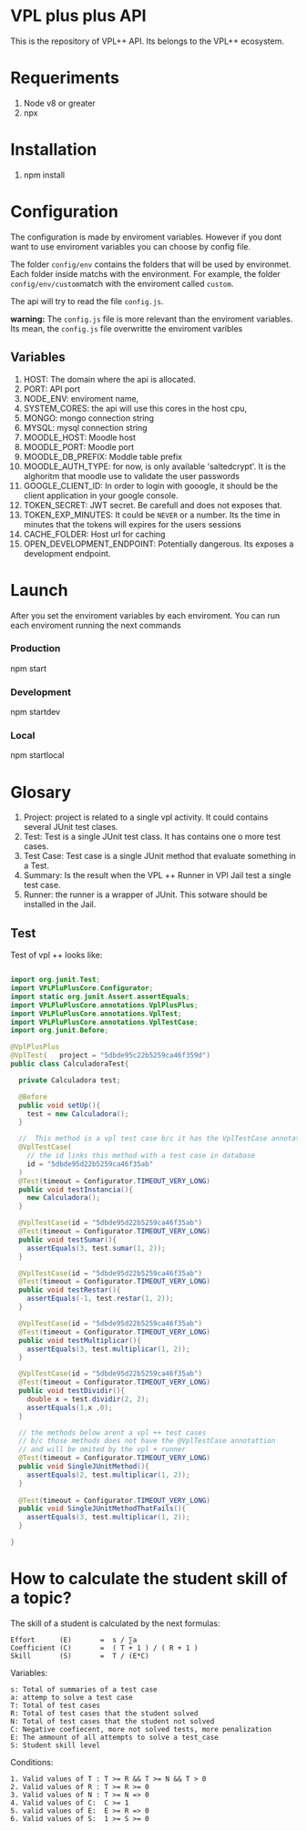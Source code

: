 # VPL plus plus API 

This is the repository of VPL++ API. Its belongs to the VPL++ ecosystem.

# Requeriments 

1. Node v8 or greater
2. npx

# Installation

1. npm install 

# Configuration

The configuration is made by enviroment variables. However if you dont want to use enviroment variables you can choose by config file.

The folder `config/env` contains the folders that will be used by environmet. Each folder inside matchs with the environment. For example, the folder `config/env/custom`match with the enviroment called `custom`.

The api will try to read the file `config.js`. 

**warning:** The `config.js` file is more relevant than the enviroment variables. Its mean, the `config.js` file overwritte the enviroment varibles

## Variables

1. HOST: The domain where the api is allocated.
2. PORT: API port
3. NODE_ENV: enviroment name,
4. SYSTEM_CORES: the api will use this cores in the host cpu,
5. MONGO: mongo connection string
6. MYSQL: mysql connection string
7. MOODLE_HOST: Moodle host
8. MOODLE_PORT: Moodle port
9. MOODLE_DB_PREFIX: Moddle table prefix
10. MOODLE_AUTH_TYPE: for now, is only available 'saltedcrypt'. It is the alghoritm that moodle use to validate the user passwords
11. GOOGLE_CLIENT_ID: In order to login with gooogle, it should be the client application in your google console.
12. TOKEN_SECRET: JWT secret. Be carefull and does not exposes that.
13. TOKEN_EXP_MINUTES: It could be `NEVER` or a number. Its the time in minutes that the tokens will expires for the users sessions
14. CACHE_FOLDER: Host url for caching
15. OPEN_DEVELOPMENT_ENDPOINT: Potentially dangerous. Its exposes a development endpoint.


# Launch

After you set the enviroment variables by each enviroment. You can run each enviroment running the next commands

### Production
npm start

### Development
npm startdev

### Local
npm startlocal


# Glosary

1. Project: project is related to a single vpl activity. It could contains several JUnit test clases.
2. Test: Test is a single JUnit test class. It has contains one o more test cases.
3. Test Case: Test case is a single JUnit method that evaluate something in a Test. 
4. Summary: Is the result when the VPL ++ Runner in VPl Jail test a single test case.
5. Runner: the runner is a wrapper of JUnit. This sotware should be installed in the Jail.


## Test

Test of vpl ++ looks like:

```java

import org.junit.Test;
import VPLPluPlusCore.Configurator;
import static org.junit.Assert.assertEquals;
import VPLPluPlusCore.annotations.VplPlusPlus;
import VPLPluPlusCore.annotations.VplTest;
import VPLPluPlusCore.annotations.VplTestCase;
import org.junit.Before;

@VplPlusPlus
@VplTest(   project = "5dbde95c22b5259ca46f359d")
public class CalculadoraTest{

  private Calculadora test;

  @Before
  public void setUp(){
    test = new Calculadora();
  }

  //  This method is a vpl test case b/c it has the VplTestCase annotation
  @VplTestCase(
    // the id links this method with a test case in database
    id = "5dbde95d22b5259ca46f35ab"
  )
  @Test(timeout = Configurator.TIMEOUT_VERY_LONG)
  public void testInstancia(){
    new Calculadora();
  }

  @VplTestCase(id = "5dbde95d22b5259ca46f35ab")
  @Test(timeout = Configurator.TIMEOUT_VERY_LONG)
  public void testSumar(){
    assertEquals(3, test.sumar(1, 2));
  }

  @VplTestCase(id = "5dbde95d22b5259ca46f35ab")
  @Test(timeout = Configurator.TIMEOUT_VERY_LONG)
  public void testRestar(){
    assertEquals(-1, test.restar(1, 2));
  }

  @VplTestCase(id = "5dbde95d22b5259ca46f35ab")
  @Test(timeout = Configurator.TIMEOUT_VERY_LONG)
  public void testMultiplicar(){
    assertEquals(3, test.multiplicar(1, 2));
  }

  @VplTestCase(id = "5dbde95d22b5259ca46f35ab")
  @Test(timeout = Configurator.TIMEOUT_VERY_LONG)
  public void testDividir(){
    double x = test.dividir(2, 2);
    assertEquals(1,x ,0);
  }

  // the methods below arent a vpl ++ test cases
  // b/c those methods does not have the @VplTestCase annotattion
  // and will be omited by the vpl + runner
  @Test(timeout = Configurator.TIMEOUT_VERY_LONG)
  public void SingleJUnitMethod(){
    assertEquals(2, test.multiplicar(1, 2));
  }
  
  @Test(timeout = Configurator.TIMEOUT_VERY_LONG)
  public void SingleJUnitMethodThatFails(){
    assertEquals(3, test.multiplicar(1, 2));
  }

}

```

# How to calculate the student skill of a topic?
 The skill of a student is calculated by the next formulas:
```
Effort      (E)       =  s / ∑a  
Coefficient (C)       =  ( T + 1 ) / ( R + 1 )
Skill       (S)       =  T / (E*C)
```

Variables:
```
s: Total of summaries of a test case
a: attemp to solve a test case
T: Total of test cases  
R: Total of test cases that the student solved
N: Total of test cases that the student not solved
C: Negative coefiecent, more not solved tests, more penalization
E: The ammount of all attempts to solve a test_case 
S: Student skill level
```

Conditions:
```
1. Valid values of T : T >= R && T >= N && T > 0
2. Valid values of R : T >= R >= 0
3. Valid values of N : T >= N => 0
4. Valid values of C:  C >= 1
5. valid values of E:  E >= R => 0
6. Valid values of S:  1 >= S >= 0
```